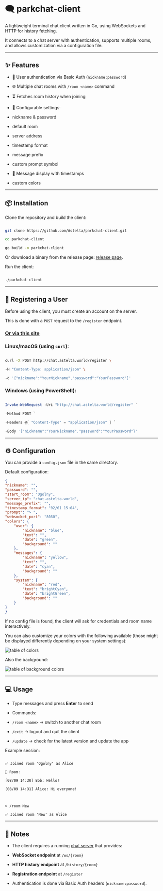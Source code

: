 # 🗨️ parkchat-client

  

A lightweight terminal chat client written in Go, using WebSockets and HTTP for history fetching.

It connects to a chat server with authentication, supports multiple rooms, and allows customization via a configuration file.

  

---

  

## ✨ Features

  

* 🔑 User authentication via Basic Auth (`nickname:password`)

* 🌐 Multiple chat rooms with `/room <name>` command

* ⏳ Fetches room history when joining

* 🎨 Configurable settings:

  

* nickname & password

* default room

* server address

* timestamp format

* message prefix

* custom prompt symbol

* 📜 Message display with timestamps

* custom colors 

  

---

  

## 📦 Installation

  

Clone the repository and build the client:

  

```bash

git clone https://github.com/Astelta/parkchat-client.git

cd parkchat-client

go build -o parkchat-client

```

  

Or download a binary from the release page: [release page](https://github.com/Astelta/parkchat-client/releases/).

  

Run the client:

  

```bash

./parkchat-client

```

  
  

---

  

## 👤 Registering a User

  

Before using the client, you must create an account on the server.

This is done with a `POST` request to the `/register` endpoint.

  

### [**Or via this site**](https://parkchat.astelta.world)

  

### Linux/macOS (using `curl`):

  

```bash

curl -X POST http://chat.astelta.world/register \

-H "Content-Type: application/json" \

-d '{"nickname":"YourNickname","password":"YourPassword"}'

```

  

### Windows (using PowerShell):

  

```powershell

Invoke-WebRequest -Uri "http://chat.astelta.world/register" `

-Method POST `

-Headers @{ "Content-Type" = "application/json" } `

-Body '{"nickname":"YourNickname","password":"YourPassword"}'

```

  

---

  

## ⚙️ Configuration

  

You can provide a `config.json` file in the same directory.

Default configuration:

  

```json
{
"nickname": "",
"password": "",
"start_room": "Ogolny",
"server_ip": "chat.astelta.world",
"message_prefix": "",
"timestamp_format": "02/01 15:04",
"prompt": "> ",
"websocket_port": "8080",
"colors": {
	"user": {
		"nickname": "blue",
		"text": "",
		"date": "green",
		"background": ""
	},
	"messages": {
		"nickname": "yellow",
		"text": "",
		"date": "cyan",
		"background": ""
	},
	"system": {
		"nickname": "red",
		"text": "brightCyan",
		"date": "brightGreen",
		"background": ""
	}
}
}
```

  

If no config file is found, the client will ask for credentials and room name interactively.

  

You can also customize your colors with the following available (those might be displayed differently depending on your system settings):

![table of colors](https://i.imgur.com/TFbUziU.png)

Also the background:

![table of background colors](https://i.imgur.com/E7552Ov.png)

---

  

## 💻 Usage

  

* Type messages and press **Enter** to send

* Commands:

  

* `/room <name>` → switch to another chat room

* `/exit` → logout and quit the client

* `/update` → check for the latest version and update the app

  

Example session:

  

```

✅ Joined room 'Ogolny' as Alice

📜 Room:

[08/09 14:30] Bob: Hello!

[08/09 14:31] Alice: Hi everyone!

  

> /room New

✅ Joined room 'New' as Alice

```

  

---

  

## 📝 Notes

  

* The client requires a running [chat server](https://github.com/Astelta/parkchat-server) that provides:

  

* **WebSocket endpoint** at `/ws/{room}`

* **HTTP history endpoint** at `/history/{room}`

* **Registration endpoint** at `/register`

* Authentication is done via Basic Auth headers (`nickname:password`).